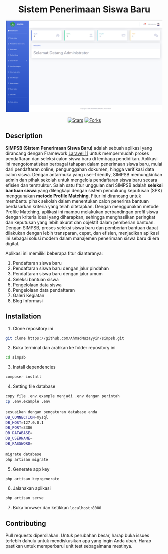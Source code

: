 <div align="center">
    
# **Sistem Penerimaan Siswa Baru**

<img src="/public/img/Dashboard.png" width="500" alt="Img Dashboard" >

</div>
</div>
<p align="center">
<a href="https://github.com/AhmadMuzayyin/simpsb/stargazers" target="_blank"><img src="https://img.shields.io/github/stars/AhmadMuzayyin/simpsb" alt="Stars" /></a>
<a href="https://github.com/AhmadMuzayyin/simpsb/network/members" target="_blank"><img src="https://img.shields.io/github/forks/AhmadMuzayyin/simpsb" alt="Forks" /></a>
</p>

## Description
**SIMPSB (Sistem Penerimaan Siswa Baru)** adalah sebuah aplikasi yang dirancang dengan Framework [Laravel 11](https://laravel.com/docs/11.x/) untuk mempermudah proses pendaftaran dan seleksi calon siswa baru di lembaga pendidikan. Aplikasi ini mengotomatiskan berbagai tahapan dalam penerimaan siswa baru, mulai dari pendaftaran online, pengunggahan dokumen, hingga verifikasi data calon siswa. Dengan antarmuka yang user-friendly, SIMPSB memungkinkan admin dan pihak sekolah untuk mengelola pendaftaran siswa baru secara efisien dan terstruktur.
Salah satu fitur unggulan dari SIMPSB adalah **seleksi bantuan siswa** yang dilengkapi dengan sistem pendukung keputusan (SPK) menggunakan **metode Profile Matching**. Fitur ini dirancang untuk membantu pihak sekolah dalam menentukan calon penerima bantuan berdasarkan kriteria yang telah ditetapkan. Dengan menggunakan metode Profile Matching, aplikasi ini mampu melakukan perbandingan profil siswa dengan kriteria ideal yang diharapkan, sehingga menghasilkan peringkat dan keputusan yang lebih akurat dan objektif dalam pemberian bantuan.
Dengan SIMPSB, proses seleksi siswa baru dan pemberian bantuan dapat dilakukan dengan lebih transparan, cepat, dan efisien, menjadikan aplikasi ini sebagai solusi modern dalam manajemen penerimaan siswa baru di era digital.

Aplikasi ini memiliki beberapa fitur diantaranya:
1. Pendaftaran siswa baru
2. Pendaftaran siswa baru dengan jalur pindahan
3. Pendaftaran siswa baru dengan jalur umum
4. Seleksi bantuan siswa
5. Pengelolaan data siswa
6. Pengelolaan data pendaftaran
7. Galeri Kegiatan
8. Blog Informasi

## Installation
1. Clone repository ini
```bash
git clone https://github.com/AhmadMuzayyin/simpsb.git
```
2. Buka terminal dan arahkan ke folder repository ini
```bash
cd simpsb
```
3. Install dependencies
```bash
composer install
```
4. Setting file database
```bash
copy file .env.example menjadi .env dengan perintah
cp .env.example .env

sesuaikan dengan pengaturan database anda
DB_CONNECTION=mysql
DB_HOST=127.0.0.1
DB_PORT=3306
DB_DATABASE=
DB_USERNAME=
DB_PASSWORD=

migrate database
php artisan migrate
```
5. Generate app key
```bash
php artisan key:generate
```
6. Jalanakan aplikasi
```bash
php artisan serve
```
7. Buka browser dan ketikkan `localhost:8000`

## Contributing
Pull requests dipersilakan. Untuk perubahan besar, harap buka issues terlebih dahulu untuk mendiskusikan apa yang ingin Anda ubah.
Harap pastikan untuk memperbarui unit test sebagaimana mestinya.
